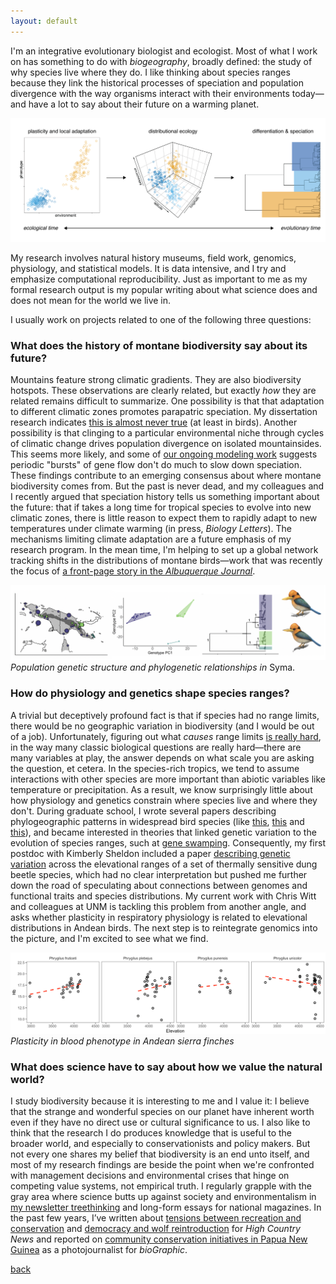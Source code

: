 ```yaml
---
layout: default
---
```


I'm an integrative evolutionary biologist and ecologist. Most of what I work on has something to do with *biogeography*, broadly defined: the study of why species live where they do. I like thinking about species ranges because they link the historical processes of speciation and population divergence with the way organisms interact with their environments today—and have a lot to say about their future on a warming planet.

![](images/conceptual_figure-01.png)

My research involves natural history museums, field work, genomics, physiology, and statistical models. It is data intensive, and I try and emphasize computational reproducibility. Just as important to me as my formal research output is my popular writing about what science does and does not mean for the world we live in.

I usually work on projects related to one of the following three questions:

### What does the history of montane biodiversity say about its future?

Mountains feature strong climatic gradients. They are also biodiversity hotspots. These observations are clearly related, but exactly *how* they are related remains difficult to summarize. One possibility is that that adaptation to different climatic zones promotes parapatric speciation. My dissertation research indicates [this is almost never true](https://doi.org/10.5061/dryad.4f4qrfj9b) (at least in birds). Another possibility is that clinging to a particular environmental niche through cycles of climatic change drives population divergence on isolated mountainsides. This seems more likely, and some of [our ongoing modeling work](https://doi.org/10.1101/758664) suggests periodic "bursts" of gene flow don't do much to slow down speciation. These findings contribute to an emerging consensus about where montane biodiversity comes from. But the past is never dead, and my colleagues and I recently argued that speciation history tells us something important about the future: that if takes a long time for tropical species to evolve into new climatic zones, there is little reason to expect them to rapidly adapt to new temperatures under climate warming (in press, *Biology Letters*). The mechanisms limiting climate adaptation are a future emphasis of my research program. In the mean time, I'm helping to set up a global network tracking shifts in the distributions of montane birds—work that was recently the focus of [a front-page story in the *Albuquerque Journal*](https://www.abqjournal.com/2410406/birding-with-a-purpose-ex-project-enlists-nm-watchers-to-help-researchers-examine-mountain-population-changes.html).

![](/images/syma_banner.png)
*Population genetic structure and phylogenetic relationships in* Syma.  

### How do physiology and genetics shape species ranges?

A trivial but deceptively profound fact is that if species had no range limits, there would be no geographic variation in biodiversity (and I would be out of a job). Unfortunately, figuring out what *causes* range limits [is really hard](https://ethanlinck.substack.com/p/species-ranges-as-a-quintessential), in the way many classic biological questions are really hard—there are many variables at play, the answer depends on what scale you are asking the question, et cetera. In the species-rich tropics, we tend to assume interactions with other species are more important than abiotic variables like temperature or precipitation. As a result, we know surprisingly little about how physiology and genetics constrain where species live and where they don't. During graduate school, I wrote several papers describing phylogeographic patterns in widespread bird species (like [this](http://orcid.org/0000-0002-9958-4282), [this](https://doi.org/10.1111/1755-0998.12995) and [this](https://doi.org/10.1093/sysbio/syz027)), and became interested in theories that linked genetic variation to the evolution of species ranges, such at [gene swamping](https://doi.org/10.1016/S0169-5347(02)02497-7). Consequently, my first postdoc with Kimberly Sheldon included a paper [describing genetic variation](https://doi.org/10.1002/ece3.6185) across the elevational ranges of a set of thermally sensitive dung beetle species, which had no clear interpretation but pushed me further down the road of speculating about connections between genomes and functional traits and species distributions. My current work with Chris Witt and colleagues at UNM is tackling this problem from another angle, and asks whether plasticity in respiratory physiology is related to elevational distributions in Andean birds. The next step is to reintegrate genomics into the picture, and I'm excited to see what we find.  

![](/images/plasticity.png)
*Plasticity in blood phenotype in Andean sierra finches*  

### What does science have to say about how we value the natural world?

I study biodiversity because it is interesting to me and I value it: I believe that the strange and wonderful species on our planet have inherent worth even if they have no direct use or cultural significance to us. I also like to think that the research I do produces knowledge that is useful to the broader world, and especially to conservationists and policy makers. But not every one shares my belief that biodiversity is an end unto itself, and most of my research findings are beside the point when we're confronted with management decisions and environmental crises that hinge on competing value systems, not empirical truth. I regularly grapple with the gray area where science butts up against society and environmentalism in [my newsletter treethinking](https://ethanlinck.substack.com/) and long-form essays for national magazines. In the past few years, I’ve written about [tensions between recreation and conservation](https://www.hcn.org/issues/50.8/recreation-your-stoke-wont-save-us) and [democracy and wolf reintroduction](https://www.hcn.org/issues/52.3/south-wolves-colorado-throws-wolves-to-the-vote) for *High Country News* and reported on [community conservation initiatives in Papua New Guinea](https://www.biographic.com/where-the-rainforest-meets-the-road/) as a photojournalist for *bioGraphic*.

[back](./)
